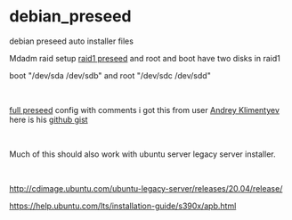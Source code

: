 # debian_preseed
debian preseed auto installer files



 Mdadm raid setup [raid1 preseed](raid1_preseed)
 and root and boot have two disks in raid1

boot "/dev/sda /dev/sdb" and root "/dev/sdc /dev/sdd" 




<br />


 [full preseed](full_preseed) config with comments i got this from user  [ Andrey Klimentyev ](https://github.com/zuzzas?tab=repositories)
here is his  [github gist](https://gist.github.com/zuzzas/a1695344162ac7fa124e15855ce0768f)



<br />

Much of this should also work with ubuntu server legacy server installer. 

<br />

http://cdimage.ubuntu.com/ubuntu-legacy-server/releases/20.04/release/

https://help.ubuntu.com/lts/installation-guide/s390x/apb.html

